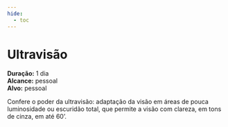 ```yaml
---
hide:
  - toc
---
```


# Ultravisão

**Duração:** 1 dia  
**Alcance:** pessoal  
**Alvo:** pessoal  

Confere o poder da ultravisão: adaptação da visão em áreas de pouca luminosidade ou escuridão total, que permite a visão com clareza, em tons de cinza, em até 60’.